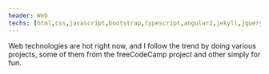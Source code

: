 ```yaml
---
header: Web
techs: [html,css,javascript,bootstrap,typescript,angular2,jekyll,jquery]
---
```


Web technologies are hot right now, and I follow the trend by doing various projects, some of them from the freeCodeCamp project and other simply for fun.
